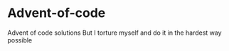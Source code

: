 # Advent-of-code
Advent of code solutions
But I torture myself and do it in the hardest way possible
